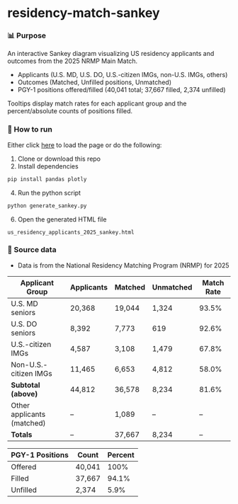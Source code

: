 # residency-match-sankey

### 📊 Purpose
An interactive Sankey diagram visualizing US residency applicants and outcomes from the 2025 NRMP Main Match.

* Applicants (U.S. MD, U.S. DO, U.S.-citizen IMGs, non-U.S. IMGs, others)
* Outcomes (Matched, Unfilled positions, Unmatched)
* PGY-1 positions offered/filled (40,041 total; 37,667 filled, 2,374 unfilled)

Tooltips display match rates for each applicant group and the percent/absolute counts of positions filled.


### 🏃 How to run
Either click [here]() to load the page or do the following:
1. Clone or download this repo
2. Install dependencies
```bash
pip install pandas plotly
```   
4. Run the python script
```bash
python generate_sankey.py
```
6. Open the generated HTML file
```
us_residency_applicants_2025_sankey.html
```

### 📖 Source data 
* Data is from the National Residency Matching Program (NRMP) for 2025

| Applicant Group            | Applicants | Matched | Unmatched | Match Rate |
|----------------------------|------------|---------|-----------|------------|
| U.S. MD seniors            | 20,368     | 19,044  | 1,324     | 93.5%      |
| U.S. DO seniors            | 8,392      | 7,773   | 619       | 92.6%      |
| U.S.-citizen IMGs          | 4,587      | 3,108   | 1,479     | 67.8%      |
| Non-U.S.-citizen IMGs      | 11,465     | 6,653   | 4,812     | 58.0%      |
| **Subtotal (above)**       | 44,812     | 36,578  | 8,234     | 81.6%      |
| Other applicants (matched) | –          | 1,089   | –         | –          |
| **Totals**                 | –          | 37,667  | 8,234     | –          |

| PGY-1 Positions | Count  | Percent |
|-----------------|--------|---------|
| Offered         | 40,041 | 100%    |
| Filled          | 37,667 | 94.1%   |
| Unfilled        | 2,374  | 5.9%    |

